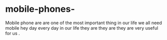 # mobile-phones-
 Mobile phone are are one of the most important thing in our life we all need mobile  hey day every day in our life they are they are they are very useful for us .
